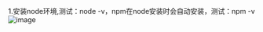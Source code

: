 1.安装node环境,测试：node -v，npm在node安装时会自动安装，测试：npm -v
![image](https://github.com/warplan/test/blob/master/images/1.png)
